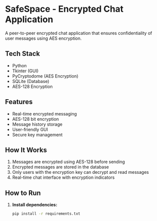 # SafeSpace - Encrypted Chat Application

A peer-to-peer encrypted chat application that ensures confidentiality of user messages using AES encryption.

## Tech Stack
- Python
- Tkinter (GUI)
- PyCryptodome (AES Encryption)
- SQLite (Database)
- AES-128 Encryption

## Features
- Real-time encrypted messaging
- AES-128 bit encryption
- Message history storage
- User-friendly GUI
- Secure key management

## How It Works
1. Messages are encrypted using AES-128 before sending
2. Encrypted messages are stored in the database
3. Only users with the encryption key can decrypt and read messages
4. Real-time chat interface with encryption indicators

## How to Run

1. **Install dependencies:**
   ```bash
   pip install -r requirements.txt